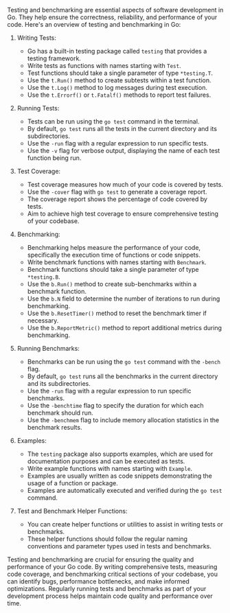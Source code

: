 Testing and benchmarking are essential aspects of software development in Go. They help ensure the correctness, reliability, and performance of your code. Here's an overview of testing and benchmarking in Go:

1. Writing Tests:
   - Go has a built-in testing package called `testing` that provides a testing framework.
   - Write tests as functions with names starting with `Test`.
   - Test functions should take a single parameter of type `*testing.T`.
   - Use the `t.Run()` method to create subtests within a test function.
   - Use the `t.Log()` method to log messages during test execution.
   - Use the `t.Errorf()` or `t.Fatalf()` methods to report test failures.

2. Running Tests:
   - Tests can be run using the `go test` command in the terminal.
   - By default, `go test` runs all the tests in the current directory and its subdirectories.
   - Use the `-run` flag with a regular expression to run specific tests.
   - Use the `-v` flag for verbose output, displaying the name of each test function being run.

3. Test Coverage:
   - Test coverage measures how much of your code is covered by tests.
   - Use the `-cover` flag with `go test` to generate a coverage report.
   - The coverage report shows the percentage of code covered by tests.
   - Aim to achieve high test coverage to ensure comprehensive testing of your codebase.

4. Benchmarking:
   - Benchmarking helps measure the performance of your code, specifically the execution time of functions or code snippets.
   - Write benchmark functions with names starting with `Benchmark`.
   - Benchmark functions should take a single parameter of type `*testing.B`.
   - Use the `b.Run()` method to create sub-benchmarks within a benchmark function.
   - Use the `b.N` field to determine the number of iterations to run during benchmarking.
   - Use the `b.ResetTimer()` method to reset the benchmark timer if necessary.
   - Use the `b.ReportMetric()` method to report additional metrics during benchmarking.

5. Running Benchmarks:
   - Benchmarks can be run using the `go test` command with the `-bench` flag.
   - By default, `go test` runs all the benchmarks in the current directory and its subdirectories.
   - Use the `-run` flag with a regular expression to run specific benchmarks.
   - Use the `-benchtime` flag to specify the duration for which each benchmark should run.
   - Use the `-benchmem` flag to include memory allocation statistics in the benchmark results.

6. Examples:
   - The `testing` package also supports examples, which are used for documentation purposes and can be executed as tests.
   - Write example functions with names starting with `Example`.
   - Examples are usually written as code snippets demonstrating the usage of a function or package.
   - Examples are automatically executed and verified during the `go test` command.

7. Test and Benchmark Helper Functions:
   - You can create helper functions or utilities to assist in writing tests or benchmarks.
   - These helper functions should follow the regular naming conventions and parameter types used in tests and benchmarks.

Testing and benchmarking are crucial for ensuring the quality and performance of your Go code. By writing comprehensive tests, measuring code coverage, and benchmarking critical sections of your codebase, you can identify bugs, performance bottlenecks, and make informed optimizations. Regularly running tests and benchmarks as part of your development process helps maintain code quality and performance over time.